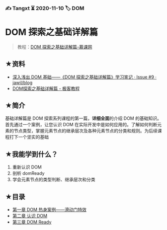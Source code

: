 ### ✍️ Tangxt ⏳ 2020-11-10 🏷️ DOM

# DOM 探索之基础详解篇

> 教程：[DOM 探索之基础详解篇-慕课网](https://www.imooc.com/learn/488)

## ★资料

- [深入浅出 DOM 基础——《DOM 探索之基础详解篇》学习笔记 · Issue #9 · jawil/blog](https://github.com/jawil/blog/issues/9)
- [DOM探索之基础详解篇 - 极客教程](https://www.geekjc.com/ebook/detail/5bb9b9f3e132926e1b268ec0/1538898088224)

## ★简介

基础详解篇是 DOM 探索系列课程的第一篇，**详细全面**的介绍 DOM 的基础知识。首先通过一个案例，让您认识 DOM 在实际开发中是如何应用的。了解如何判断元素的节点类型，掌握元素节点的继承层次及各种元素节点的分类和规则。为后续课程打下一个坚实的基础

## ★我能学到什么？

1. 重新认识 DOM
2. 剖析 domReady
3. 学会元素节点的类型判断、继承层次和分类

## ★目录

- [第一章 DOM 热身案例——滑动门特效](./01.md)
- [第二章 认识 DOM](./02.md)
- [第三章 DOM Ready](./03.md)
